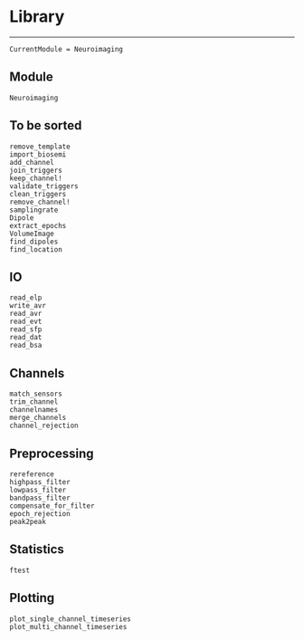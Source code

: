 # Library

---

```@meta
CurrentModule = Neuroimaging
```

## Module
```@docs
Neuroimaging
```

## To be sorted

```@docs
remove_template
import_biosemi 
add_channel
join_triggers
keep_channel!
validate_triggers
clean_triggers
remove_channel!
samplingrate
Dipole
extract_epochs
VolumeImage
find_dipoles
find_location
```

## IO

```@docs
read_elp
write_avr
read_avr
read_evt
read_sfp
read_dat
read_bsa
```

## Channels

```@docs
match_sensors
trim_channel
channelnames
merge_channels
channel_rejection
```

## Preprocessing

```@docs
rereference
highpass_filter
lowpass_filter
bandpass_filter
compensate_for_filter
epoch_rejection
peak2peak
```

## Statistics

```@docs
ftest
```

## Plotting

```@docs
plot_single_channel_timeseries
plot_multi_channel_timeseries
```
